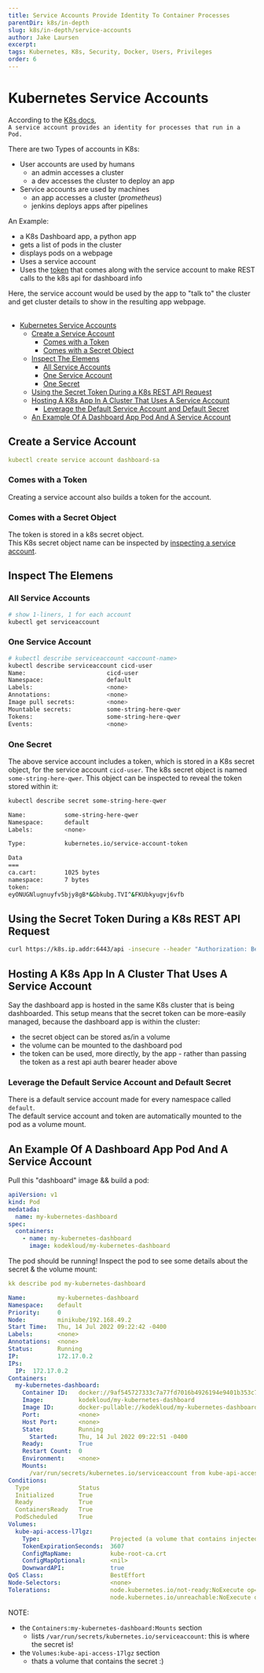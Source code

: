 ```yaml
---
title: Service Accounts Provide Identity To Container Processes
parentDir: k8s/in-depth
slug: k8s/in-depth/service-accounts
author: Jake Laursen
excerpt: 
tags: Kubernetes, K8s, Security, Docker, Users, Privileges
order: 6
---
```


# Kubernetes Service Accounts
According to the [K8s docs](https://kubernetes.io/docs/tasks/configure-pod-container/configure-service-account/),  
`A service account provides an identity for processes that run in a Pod.`  

There are two Types of accounts in K8s:
- User accounts are used by humans
  - an admin accesses a cluster
  - a dev accesses the cluster to deploy an app
- Service accounts are used by machines
  - an app accesses a cluster (_prometheus_)
  - jenkins deploys apps after pipelines

An Example:
- a K8s Dashboard app, a python app
- gets a list of pods in the cluster
- displays pods on a webpage
- Uses a service account
- Uses the [token](#comes-with-a-token) that comes along with the service account to make REST calls to the k8s api for dashboard info

Here, the service account would be used by the app to "talk to" the cluster and get cluster details to show in the resulting app webpage.  <br/><br/>


- [Kubernetes Service Accounts](#kubernetes-service-accounts)
  - [Create a Service Account](#create-a-service-account)
    - [Comes with a Token](#comes-with-a-token)
    - [Comes with a Secret Object](#comes-with-a-secret-object)
  - [Inspect The Elemens](#inspect-the-elemens)
    - [All Service Accounts](#all-service-accounts)
    - [One Service Account](#one-service-account)
    - [One Secret](#one-secret)
  - [Using the Secret Token During a K8s REST API Request](#using-the-secret-token-during-a-k8s-rest-api-request)
  - [Hosting A K8s App In A Cluster That Uses A Service Account](#hosting-a-k8s-app-in-a-cluster-that-uses-a-service-account)
    - [Leverage the Default Service Account and Default Secret](#leverage-the-default-service-account-and-default-secret)
  - [An Example Of A Dashboard App Pod And A Service Account](#an-example-of-a-dashboard-app-pod-and-a-service-account)
## Create a Service Account
```yaml
kubectl create service account dashboard-sa
```
### Comes with a Token
Creating a service account also builds a token for the account.  

### Comes with a Secret Object
The token is stored in a k8s secret object.  
This K8s secret object name can be inspected by [inspecting a service account](#inspect-one-service-account).


## Inspect The Elemens 
### All Service Accounts
```bash
# show 1-liners, 1 for each account
kubectl get serviceaccount
```


### One Service Account
```bash
# kubectl describe serviceaccount <account-name>
kubectl describe serviceaccount cicd-user
Name:                       cicd-user
Namespace:                  default
Labels:                     <none>
Annotations:                <none>
Image pull secrets:         <none>
Mountable secrets:          some-string-here-qwer
Tokens:                     some-string-here-qwer
Events:                     <none>
```

### One Secret
The above service account includes a token, which is stored in a K8s secret object, for the service account `cicd-user`. The k8s secret object is named `some-string-here-qwer`. This object can be inspected to reveal the token stored within it:  
```bash
kubectl describe secret some-string-here-qwer

Name:           some-string-here-qwer
Namespace:      default
Labels:         <none>

Type:           kubernetes.io/service-account-token

Data
===
ca.cart:        1025 bytes
namespace:      7 bytes
token:
eyONUGNlugnuyfv5bjy8gB*&Gbkubg.TVI^&FKUbkyugvj6vfb 
```

## Using the Secret Token During a K8s REST API Request
```bash
curl https://k8s.ip.addr:6443/api -insecure --header "Authorization: Bearer <token-goes-here>"
```

## Hosting A K8s App In A Cluster That Uses A Service Account
Say the dashboard app is hosted in the same K8s cluster that is being dashboarded. This setup means that the secret token can be more-easily managed, because the dashboard app is within the cluster:
- the secret object can be stored as/in a volume
- the volume can be mounted to the dashboard pod
- the token can be used, more directly, by the app - rather than passing the token as a rest api auth bearer header above

### Leverage the Default Service Account and Default Secret
There is a default service account made for every namespace called ` default `.  
The default service account and token are automatically mounted to the pod as a volume mount.  

## An Example Of A Dashboard App Pod And A Service Account
Pull this "dashboard" image && build a pod:
```yaml
apiVersion: v1
kind: Pod
medatada:
  name: my-kubernetes-dashboard
spec:
  containers:
    - name: my-kubernetes-dashboard
      image: kodekloud/my-kubernetes-dashboard
```

The pod should be running! Inspect the pod to see some details about the secret & the volume mount:  
```yaml
kk describe pod my-kubernetes-dashboard

Name:         my-kubernetes-dashboard
Namespace:    default
Priority:     0
Node:         minikube/192.168.49.2
Start Time:   Thu, 14 Jul 2022 09:22:42 -0400
Labels:       <none>
Annotations:  <none>
Status:       Running
IP:           172.17.0.2
IPs:
  IP:  172.17.0.2
Containers:
  my-kubernetes-dashboard:
    Container ID:   docker://9af545727333c7a77fd7016b4926194e9401b353c76b14d9c50f4bd2a8b0ed99
    Image:          kodekloud/my-kubernetes-dashboard
    Image ID:       docker-pullable://kodekloud/my-kubernetes-dashboard@sha256:51261309eebea4f4d2224fe95dcbb664e0fea03bbaecb4ec930fb972c475d927
    Port:           <none>
    Host Port:      <none>
    State:          Running
      Started:      Thu, 14 Jul 2022 09:22:51 -0400
    Ready:          True
    Restart Count:  0
    Environment:    <none>
    Mounts:
      /var/run/secrets/kubernetes.io/serviceaccount from kube-api-access-l7lgz (ro)
Conditions:
  Type              Status
  Initialized       True 
  Ready             True 
  ContainersReady   True 
  PodScheduled      True 
Volumes:
  kube-api-access-l7lgz:
    Type:                    Projected (a volume that contains injected data from multiple sources)
    TokenExpirationSeconds:  3607
    ConfigMapName:           kube-root-ca.crt
    ConfigMapOptional:       <nil>
    DownwardAPI:             true
QoS Class:                   BestEffort
Node-Selectors:              <none>
Tolerations:                 node.kubernetes.io/not-ready:NoExecute op=Exists for 300s
                             node.kubernetes.io/unreachable:NoExecute op=Exists for 300s
```
NOTE:
- the `Containers:my-kubernetes-dashboard:Mounts` section
  - lists `/var/run/secrets/kubernetes.io/serviceaccount`: this is where the secret is!
- the `Volumes:kube-api-access-17lgz` section
  - thats a volume that contains the secret :) 